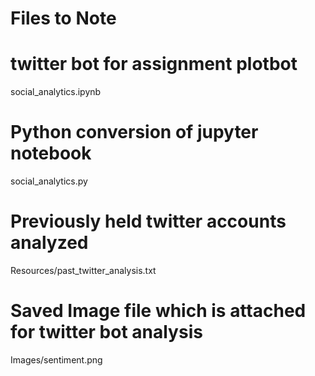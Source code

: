 # Files to Note
# twitter bot for assignment plotbot
social_analytics.ipynb
# Python conversion of jupyter notebook
social_analytics.py
# Previously held twitter accounts analyzed
Resources/past_twitter_analysis.txt
# Saved Image file which is attached for twitter bot analysis
Images/sentiment.png